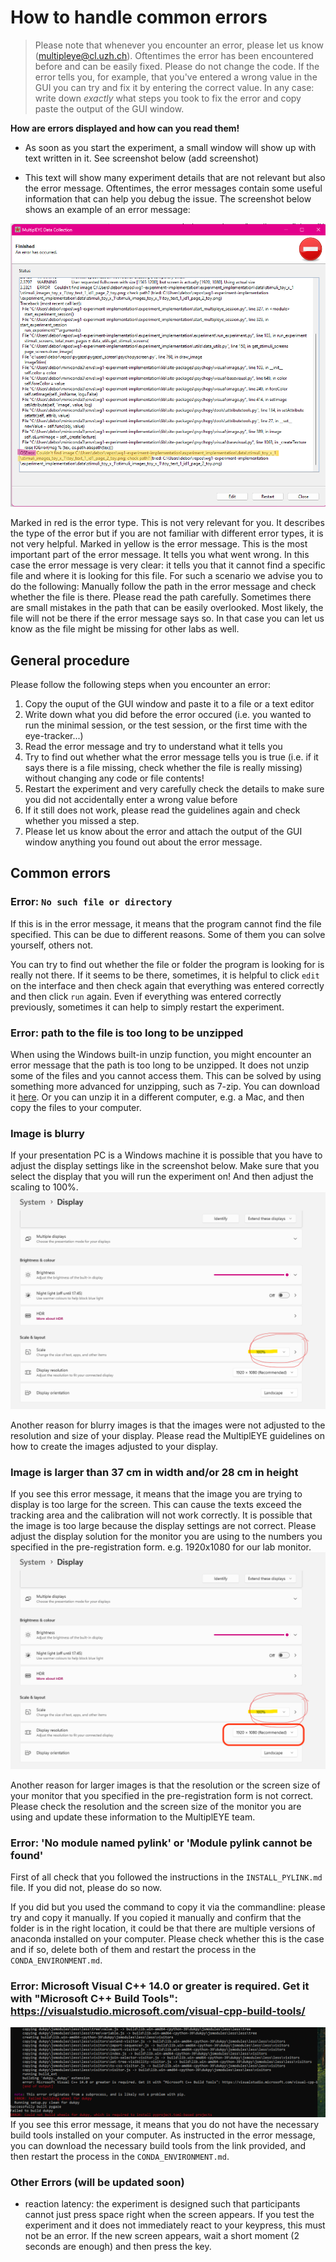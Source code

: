 # How to handle common errors

> Please note that whenever you encounter an error, please let us know ([multipleye@cl.uzh.ch](mailto:multipleye@cl.uzh.ch)).
> Oftentimes the error has been encountered before and can be easily fixed. Please do not change the code. If the error
> tells you, for example, that you've entered a wrong value in the GUI you can try and fix it by entering the correct value.
> In any case: write down _exactly_ what steps you took to fix the error and copy paste the output of the GUI window. 

**How are errors displayed and how can you read them!**
- As soon as you start the experiment, a small window will show up with text written in it. See screenshot below (add screenshot)

- This text will show many experiment details that are not relevant but also the error message. Oftentimes, the error
messages contain some useful information that can help you debug the issue. The screenshot below shows an example of an error message:

![screenshot](../images/example_error_message.png) 

Marked in red is the error type. This is not very relevant for you. It describes the type of the error but if you are 
not familiar with different error types, it is not very helpful.
Marked in yellow is the error message. This is the most important part of the error message. It tells you what went wrong.
In this case the error message is very clear: it tells you that it cannot find a specific file and where it is looking for this file.
For such a scenario we advise you to do the following: Manually follow the path in the error message and check whether the file is there. 
Please read the path carefully. Sometimes there are small mistakes in the path that can be easily overlooked.
Most likely, the file will not be there if the error message says so. In that case you can let us know as the file might
be missing for other labs as well. 

## General procedure
Please follow the following steps when you encounter an error:
1. Copy the ouput of the GUI window and paste it to a file or a text editor
2. Write down what you did before the error occured (i.e. you wanted to run the minimal session, or the test session, or the first time with the eye-tracker...)
3. Read the error message and try to understand what it tells you
4. Try to find out whether what the error message tells you is true (i.e. if it says there is a file missing, 
check whether the file is really missing) without changing any code or file contents!
5. Restart the experiment and very carefully check the details to make sure you did not accidentally enter a wrong value before
6. If it still does not work, please read the guidelines again and check whether you missed a step.
7. Please let us know about the error and attach the output of the GUI window anything you found out about the error message.

## Common errors

### Error: `No such file or directory`
If this is in the error message, it means that the program cannot find the file specified. This can be due to different reasons.
Some of them you can solve yourself, others not.

You can try to find out whether the file or folder the program is looking for is really not there.
If it seems to be there, sometimes, it is helpful to click `edit` on the interface and then check again that everything was entered correctly and then
click `run` again. Even if everything was entered correctly previously, sometimes it can help to simply restart the experiment.

### Error: path to the file is too long to be unzipped
When using the Windows built-in unzip function, you might encounter an error message that the path is too long to be unzipped. It does not unzip some of the files and you cannot access them.
This can be solved by using something more advanced for unzipping, such as 7-zip. You can download it [here](https://www.7-zip.org/).
Or you can unzip it in a different computer, e.g. a Mac, and then copy the files to your computer.


### Image is blurry
If your presentation PC is a Windows machine it is possible that you have to adjust the display settings like in the screenshot below.
Make sure that you select the display that you will run the experiment on! And then adjust the scaling to 100%. 
![image](../images/Windows_display_setting.png)

Another reason for blurry images is that the images were not adjusted to the resolution and size of your display.
Please read the MultiplEYE guidelines on how to create the images adjusted to your display.

### Image is larger than 37 cm in width and/or 28 cm in height

If you see this error message, it means that the image you are trying to display is too large for the screen. This can cause the texts exceed the tracking area and the calibration will not work correctly.
It is possible that the image is too large because the display settings are not correct. Please adjust the display solution for the monitor you are using to the numbers you specified in the pre-registration form. e.g. 1920x1080 for our lab monitor.
![image](../images/Windows_display_setting_2.png)

Another reason for larger images is that the resolution or the screen size of your monitor that you specified in the pre-registration form is not correct. Please check the resolution and the screen size of the monitor you are using and update these information to the MultiplEYE team.

### Error: 'No module named pylink' or 'Module pylink cannot be found'
First of all check that you followed the instructions in the `INSTALL_PYLINK.md` file. If you did not, please do so now.

If you did but you used the command to copy it via the commandline: please try and copy it manually.
If you copied it manually and confirm that the folder is in the right location, it could be that there are multiple versions
of anaconda installed on your computer. Please check whether this is the case and if so, delete both of them and 
restart the process in the `CONDA_ENVIRONMENT.md`.

### Error: Microsoft Visual C++ 14.0 or greater is required. Get it with "Microsoft C++ Build Tools": https://visualstudio.microsoft.com/visual-cpp-build-tools/
![images](../images/visual_c++_error.png)
If you see this error message, it means that you do not have the necessary build tools installed on your computer. 
As instructed in the error message, you can download the necessary build tools from the link provided, and then restart the process in the `CONDA_ENVIRONMENT.md`.

### Other Errors (will be updated soon)
- reaction latency: the experiment is designed such that participants cannot just press space right when the screen appears.
If you test the experiment and it does not immediately react to your keypress, this must not be an error. If the new screen appears, wait a short moment
  (2 seconds are enough) and then press the key. 

